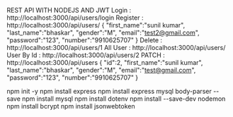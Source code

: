 REST API WITH NODEJS AND JWT
Login : http://localhost:3000/api/users/login
Register : http://localhost:3000/api/users/
{
	"first_name":"sunil kumar",
	"last_name":"bhaskar",
	"gender":"M",
	"email":"test2@gmail.com",
	"password":"123",
	"number":"9910625707"
}
Delete : http://localhost:3000/api/users/1
All User : http://localhost:3000/api/users/
User By Id : http://localhost:3000/api/users/2
PATCH : http://localhost:3000/api/users
{
	"id":2,
	"first_name":"sunil kumar",
	"last_name":"bhaskar",
	"gender":"M",
	"email":"test@gmail.com",
	"password":"123",
	"number":"9910625707"
}


npm init -y
npm install express
npm install express mysql body-parser --save
npm install mysql
npm install dotenv
npm install --save-dev nodemon
npm install bcrypt
npm install jsonwebtoken